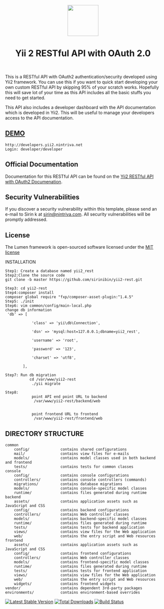 <p align="center">
    <a href="https://github.com/yiisoft" target="_blank">
        <img src="https://avatars0.githubusercontent.com/u/993323" height="100px">
    </a>
    <h1 align="center">Yii 2 RESTful API with OAuth 2.0 </h1>
    <br>
</p>

This is a RESTful API with OAuth2 authentication/security developed using Yii2 framework.
You can use this if you want to quick start developing your own custom RESTful API by skipping 95% of your scratch works.
Hopefully this will save lot of your time as this API includes all the basic stuffs you need to get started.

This API also includes a developer dashboard with the API documentation which is developed in Yii2. This will be useful to manage your developers access to the API documentation.

[DEMO](http://developers.yii2.nintriva.net)
-------------------
```
http://developers.yii2.nintriva.net
Login: developer/developer
```

## Official Documentation

Documentation for this RESTful API can be found on the [Yii2 RESTful API with OAuth2 Documenation](http://developers.yii2.nintriva.net/).

## Security Vulnerabilities

If you discover a security vulnerability within this template, please send an e-mail to Sirin k at sirin@nintriva.com. All security vulnerabilities will be promptly addressed.

## License

The Lumen framework is open-sourced software licensed under the [MIT license](http://opensource.org/licenses/MIT)



INSTALLATION


```
Step1: Create a database named yii2_rest
Step2:Clone the source code
git clone -b master https://github.com/sirinibin/yii2-rest.git

Step3: cd yii2-rest
Step4:composer install
composer global require "fxp/composer-asset-plugin:^1.4.5"
Step5: ./init
Step6: vim common/config/main-local.php
change db information
 'db' => [

            'class' => 'yii\db\Connection',

            'dsn' => 'mysql:host=127.0.0.1;dbname=yii2_rest',

            'username' => 'root',

            'password' => '123',

            'charset' => 'utf8',

        ],

Step7: Run db migration
           cd /var/www/yii2-rest
            ./yii migrate

Step8:
            point API end point URL to backend
             /var/www/yii2-rest/backend/web


            point frontend URL to frontend
             /var/www/yii2-rest/frontend/web
```

DIRECTORY STRUCTURE
-------------------

```
common
    config/              contains shared configurations
    mail/                contains view files for e-mails
    models/              contains model classes used in both backend and frontend
    tests/               contains tests for common classes    
console
    config/              contains console configurations
    controllers/         contains console controllers (commands)
    migrations/          contains database migrations
    models/              contains console-specific model classes
    runtime/             contains files generated during runtime
backend
    assets/              contains application assets such as JavaScript and CSS
    config/              contains backend configurations
    controllers/         contains Web controller classes
    models/              contains backend-specific model classes
    runtime/             contains files generated during runtime
    tests/               contains tests for backend application    
    views/               contains view files for the Web application
    web/                 contains the entry script and Web resources
frontend
    assets/              contains application assets such as JavaScript and CSS
    config/              contains frontend configurations
    controllers/         contains Web controller classes
    models/              contains frontend-specific model classes
    runtime/             contains files generated during runtime
    tests/               contains tests for frontend application
    views/               contains view files for the Web application
    web/                 contains the entry script and Web resources
    widgets/             contains frontend widgets
vendor/                  contains dependent 3rd-party packages
environments/            contains environment-based overrides
```

[![Latest Stable Version](https://poser.pugx.org/yiisoft/yii2-app-advanced/v/stable.png)](https://packagist.org/packages/yiisoft/yii2-app-advanced)
[![Total Downloads](https://poser.pugx.org/yiisoft/yii2-app-advanced/downloads.png)](https://packagist.org/packages/yiisoft/yii2-app-advanced)
[![Build Status](https://travis-ci.org/yiisoft/yii2-app-advanced.svg?branch=master)](https://travis-ci.org/yiisoft/yii2-app-advanced)
